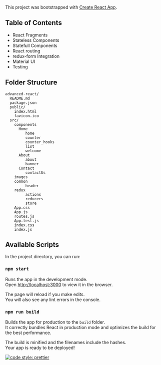 This project was bootstrapped with [Create React App](https://github.com/facebookincubator/create-react-app).

## Table of Contents

- React Fragments
- Stateless Components
- Statefull Components
- React routing
- redux-form Integration
- Material UI
- Testing

## Folder Structure

```
advanced-react/
  README.md
  package.json
  public/
    index.html
    favicon.ico
  src/
    components
      Home
         home
         counter
         counter_hooks
         list
         welcome
      About
         about
         banner
      Contact
         contactUs
    images
    common
         header
    redux
         actions
         reducers
         store
    App.css
    App.js
    routes.js
    App.test.js
    index.css
    index.js
```

## Available Scripts

In the project directory, you can run:

### `npm start`

Runs the app in the development mode.<br>
Open [http://localhost:3000](http://localhost:3000) to view it in the browser.

The page will reload if you make edits.<br>
You will also see any lint errors in the console.

### `npm run build`

Builds the app for production to the `build` folder.<br>
It correctly bundles React in production mode and optimizes the build for the best performance.

The build is minified and the filenames include the hashes.<br>
Your app is ready to be deployed!

[![code style: prettier](https://img.shields.io/badge/code_style-prettier-ff69b4.svg?style=flat-square)](https://github.com/prettier/prettier)

